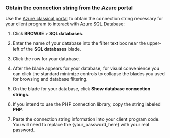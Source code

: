 <!--
../includes/sql-database-include-connection-string-20-portalshots.md

Latest Freshness check:  2015-09-02 , GeneMi.

## Connection string
-->


### Obtain the connection string from the Azure portal


Use the [Azure classical portal](http://manage.windowsazure.cn/) to obtain the connection string necessary for your client program to interact with Azure SQL Database:


1. Click **BROWSE** > **SQL databases**.



2. Enter the name of your database into the filter text box near the upper-left of the **SQL databases** blade.



3. Click the row for your database.

4. After the blade appears for your database, for visual convenience you can click the standard minimize controls to collapse the blades  you used for browsing and database filtering.

5. On the blade for your database, click **Show database connection strings**.

6. If you intend to use the PHP connection library, copy the string labeled **PHP**.



7. Paste the connection string information into your client program code.  You will need to replace the {your_password_here} with your real password.


<!--
Could not find a good link for PHP

For more information, see:<br/>[Connection Strings and Configuration Files](https://msdn.microsoft.com/zh-cn/library/ms378428.aspx).
-->


<!-- Image references. -->

[1-select-sql]: ./media/sql-database-include-connection-string-20-portalshots/connection-string-select-sql.png

[2-select-database]: ./media/sql-database-include-connection-string-20-portalshots/connection-string-select-database.PNG

[3-get-connection-string]: ./media/sql-database-include-connection-string-20-portalshots/connection-string-php.PNG


<!--
These three includes/ files are a sequenced set, but you can pick and choose:

../includes/sql-database-include-connection-string-20-portalshots.md
../includes/sql-database-include-connection-string-30-compare.md
../includes/sql-database-include-connection-string-40-config.md
-->
